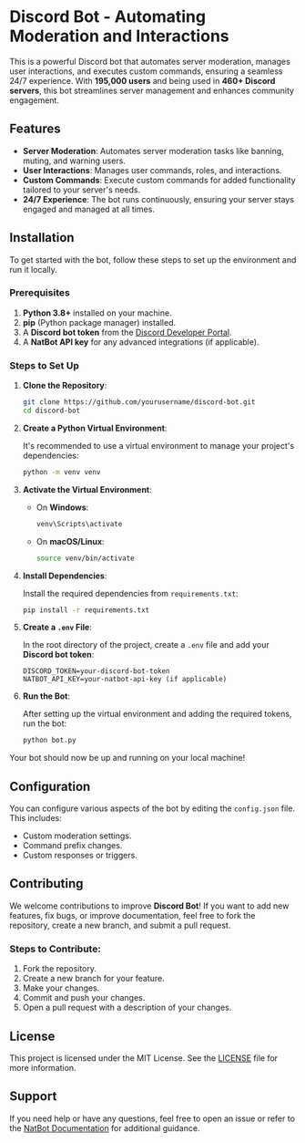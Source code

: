 # Discord Bot - Automating Moderation and Interactions

This is a powerful Discord bot that automates server moderation, manages user interactions, and executes custom commands, ensuring a seamless 24/7 experience. With **195,000 users** and being used in **460+ Discord servers**, this bot streamlines server management and enhances community engagement.

## Features

- **Server Moderation**: Automates server moderation tasks like banning, muting, and warning users.
- **User Interactions**: Manages user commands, roles, and interactions.
- **Custom Commands**: Execute custom commands for added functionality tailored to your server's needs.
- **24/7 Experience**: The bot runs continuously, ensuring your server stays engaged and managed at all times.

## Installation

To get started with the bot, follow these steps to set up the environment and run it locally.

### Prerequisites

1. **Python 3.8+** installed on your machine.
2. **pip** (Python package manager) installed.
3. A **Discord bot token** from the [Discord Developer Portal](https://discord.com/developers/applications).
4. A **NatBot API key** for any advanced integrations (if applicable).

### Steps to Set Up

1. **Clone the Repository**:

   ```bash
   git clone https://github.com/yourusername/discord-bot.git
   cd discord-bot
   ```

2. **Create a Python Virtual Environment**:

   It's recommended to use a virtual environment to manage your project's dependencies:

   ```bash
   python -m venv venv
   ```

3. **Activate the Virtual Environment**:

   - On **Windows**:

     ```bash
     venv\Scripts\activate
     ```

   - On **macOS/Linux**:

     ```bash
     source venv/bin/activate
     ```

4. **Install Dependencies**:

   Install the required dependencies from `requirements.txt`:

   ```bash
   pip install -r requirements.txt
   ```

5. **Create a `.env` File**:

   In the root directory of the project, create a `.env` file and add your **Discord bot token**:

   ```env
   DISCORD_TOKEN=your-discord-bot-token
   NATBOT_API_KEY=your-natbot-api-key (if applicable)
   ```

6. **Run the Bot**:

   After setting up the virtual environment and adding the required tokens, run the bot:

   ```bash
   python bot.py
   ```

Your bot should now be up and running on your local machine!

## Configuration

You can configure various aspects of the bot by editing the `config.json` file. This includes:

- Custom moderation settings.
- Command prefix changes.
- Custom responses or triggers.

## Contributing

We welcome contributions to improve **Discord Bot**! If you want to add new features, fix bugs, or improve documentation, feel free to fork the repository, create a new branch, and submit a pull request.

### Steps to Contribute:

1. Fork the repository.
2. Create a new branch for your feature.
3. Make your changes.
4. Commit and push your changes.
5. Open a pull request with a description of your changes.

## License

This project is licensed under the MIT License. See the [LICENSE](LICENSE) file for more information.

## Support

If you need help or have any questions, feel free to open an issue or refer to the [NatBot Documentation](https://docs.natbot.xyz/) for additional guidance.
